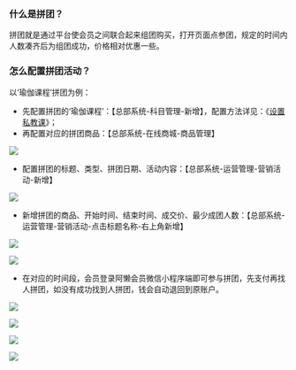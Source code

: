 ### 什么是拼团？

拼团就是通过平台使会员之间联合起来组团购买，打开页面点参团，规定的时间内人数凑齐后为组团成功，价格相对优惠一些。

### 怎么配置拼团活动？

以‘瑜伽课程’拼团为例：

- 先配置拼团的‘瑜伽课程’：【总部系统-科目管理-新增】，配置方法详见：《[设置私教课](https://alanfit.github.io/AlanHelpDoc/阿懒俱乐部版本/私教课/设置私教课)》；
- 再配置对应的拼团商品：【总部系统-在线商城-商品管理】

![](../../assets/club/秒杀3.png)

- 配置拼团的标题、类型、拼团日期、活动内容：【总部系统-运营管理-营销活动-新增】

![](../../assets/club/拼团1.png)

- 新增拼团的商品、开始时间、结束时间、成交价、最少成团人数：【总部系统-运营管理-营销活动-点击标题名称-右上角新增】

![](../../assets/club/拼团2.png)

![](../../assets/club/拼团3.png)

- 在对应的时间段，会员登录阿懒会员微信小程序端即可参与拼团，先支付再找人拼团，如没有成功找到人拼团，钱会自动退回到原账户。

![](../../assets/club/拼团4.jpg)

![](../../assets/club/拼团5.jpg)

![](../../assets/club/拼团6.jpg)

![](../../assets/club/拼团7.jpg)